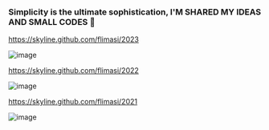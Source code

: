 ### Simplicity is the ultimate sophistication, I'M SHARED MY IDEAS AND SMALL CODES 👋

https://skyline.github.com/flimasi/2023

![image](https://github.com/flimasi/flimasi/assets/19837925/37e6c37b-2d84-44f1-9988-410f9385d9da)


https://skyline.github.com/flimasi/2022

![image](https://user-images.githubusercontent.com/19837925/211410281-1f0c1162-ab56-4f10-9f67-c26d9d9d4059.png)

https://skyline.github.com/flimasi/2021

![image](https://user-images.githubusercontent.com/19837925/199236508-2462ab34-6a70-4988-87f0-2807e0c04f45.png)


<!--
**flimasi/flimasi** is a ✨ _special_ ✨ repository because its `README.md` (this file) appears on your GitHub profile.

Here are some ideas to get you started:

- 🔭 I’m currently working on ...
- 🌱 I’m currently learning ...
- 👯 I’m looking to collaborate on ...
- 🤔 I’m looking for help with ...
- 💬 Ask me about ...
- 📫 How to reach me: ...
- 😄 Pronouns: ...
- ⚡ Fun fact: ...
-->
